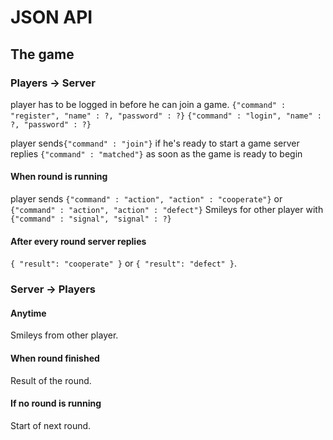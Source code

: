 # JSON API

## The game

### Players -> Server
player has to be logged in before he can join a game.
`{"command" : "register", "name" : ?, "password" : ?}`
`{"command" : "login", "name" : ?, "password" : ?}`

player sends`{"command" : "join"}` if he's ready to start a game
server replies `{"command" : "matched"}` as soon as the game is ready to begin

#### When round is running
player sends `{"command" : "action", "action" : "cooperate"}` or `{"command" : "action", "action" : "defect"}`
Smileys for other player with `{"command" : "signal", "signal" : ?}`

#### After every round server replies
`{ "result": "cooperate" }` or `{ "result": "defect" }`.

### Server -> Players

#### Anytime
Smileys from other player.

#### When round finished
Result of the round.

#### If no round is running
Start of next round.
